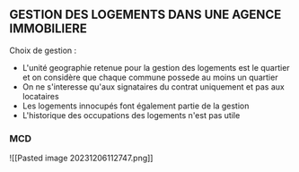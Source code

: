 ## GESTION DES LOGEMENTS DANS UNE AGENCE IMMOBILIERE

Choix de gestion :
- L'unité geographie retenue pour la gestion des logements est le quartier et on considère que chaque commune possede au moins un quartier
- On ne s'interesse qu'aux signataires du contrat uniquement et pas aux locataires
- Les logements innocupés font également partie de la gestion
- L'historique des occupations des logements n'est pas utile

### MCD
![[Pasted image 20231206112747.png]]
